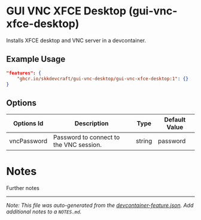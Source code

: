 
# GUI VNC XFCE Desktop (gui-vnc-xfce-desktop)

Installs XFCE desktop and VNC server in a devcontainer.

## Example Usage

```json
"features": {
    "ghcr.io/skkdevcraft/gui-vnc-desktop/gui-vnc-xfce-desktop:1": {}
}
```

## Options

| Options Id | Description | Type | Default Value |
|-----|-----|-----|-----|
| vncPassword | Password to connect to the VNC session. | string | password |

# Notes

Further notes

---

_Note: This file was auto-generated from the [devcontainer-feature.json](devcontainer-feature.json).  Add additional notes to a `NOTES.md`._
